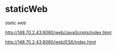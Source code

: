 # staticWeb
static web


http://148.70.2.43:8080/web/JavaScripts/index.html

http://148.70.2.43:8080/web/ES6/index.html